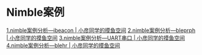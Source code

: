 # Nimble案例
[1.nimble案例分析—ibeacon | 小彦同学的摸鱼空间](https://blog.alicization.site/article/2024/11/25/148aaa90-4859-8087-b370-eafea5e533be)
[2.nimble案例分析—bleprph | 小彦同学的摸鱼空间](https://blog.alicization.site/article/2024/11/30/163aaa90-4859-8054-955d-d27c48d686e9)
[3.nimble案例分析—UART串口 | 小彦同学的摸鱼空间](https://blog.alicization.site/article/2024/11/30/163aaa90-4859-80d7-9781-fa784ef7e24b)
[4.nimble案例分析—blehr | 小彦同学的摸鱼空间](https://blog.alicization.site/article/2024/11/30/163aaa90-4859-80bf-a6b9-d24d49254e1c)
